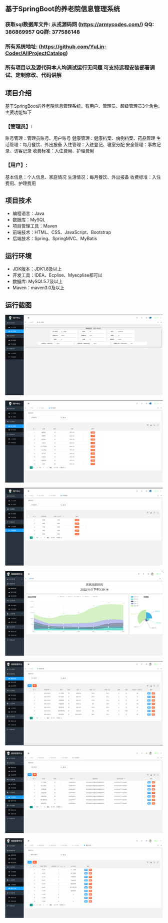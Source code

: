 ## 基于SpringBoot的养老院信息管理系统

###  获取sql数据库文件: 从戎源码网 (https://armycodes.com/) QQ: 386869957 QQ群: 377586148
###  所有系统地址: (https://github.com/YuLin-Coder/AllProjectCatalog) 
###  所有项目以及源代码本人均调试运行无问题 可支持远程安装部署调试、定制修改、代码讲解

## 项目介绍
基于SpringBoot的养老院信息管理系统，有用户、管理员、超级管理员3个角色，主要功能如下

### 【管理员】:
账号管理：管理员账号、用户账号
健康管理：健康档案、病例档案、药品管理
生活管理：每月餐饮、外出报备
入住管理：入驻登记、寝室分配
安全管理：事故记录、访客记录
收费标准：入住费用、护理费用

### 【用户】:
基本信息：个人信息、家庭情况
生活情况：每月餐饮、外出报备
收费标准：入住费用、护理费用

## 项目技术
- 编程语言：Java
- 数据库：MySQL
- 项目管理工具：Maven
- 前端技术：HTML、CSS、JavaScript、Bootstrap
- 后端技术：Spring、SpringMVC、MyBatis

## 运行环境
- JDK版本：JDK1.8及以上
- 开发工具：IDEA、Ecplise、Myecplise都可以
- 数据库: MySQL5.7及以上
- Maven：maven3.0及以上

## 运行截图
![](screenshot/1.png)

![](screenshot/2.png)

![](screenshot/3.png)

![](screenshot/4.png)

![](screenshot/5.png)

![](screenshot/6.png)

![](screenshot/7.png)